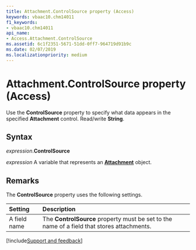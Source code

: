 ```yaml
---
title: Attachment.ControlSource property (Access)
keywords: vbaac10.chm14011
f1_keywords:
- vbaac10.chm14011
api_name:
- Access.Attachment.ControlSource
ms.assetid: 6c1f2351-5671-51dd-0ff7-964719d91b9c
ms.date: 02/07/2019
ms.localizationpriority: medium
---
```



# Attachment.ControlSource property (Access)

Use the **ControlSource** property to specify what data appears in the specified **Attachment** control. Read/write **String**.


## Syntax

_expression_.**ControlSource**

_expression_ A variable that represents an **[Attachment](Access.Attachment.md)** object.


## Remarks

The **ControlSource** property uses the following settings.

|Setting|Description|
|:-----|:-----|
|A field name|The **ControlSource** property must be set to the name of a field that stores attachments.|



[!include[Support and feedback](~/includes/feedback-boilerplate.md)]